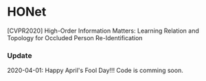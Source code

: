 # HONet
[CVPR2020] High-Order Information Matters: Learning Relation and Topology for Occluded Person Re-Identification

### Update
2020-04-01: Happy April's Fool Day!!! Code is comming soon.
